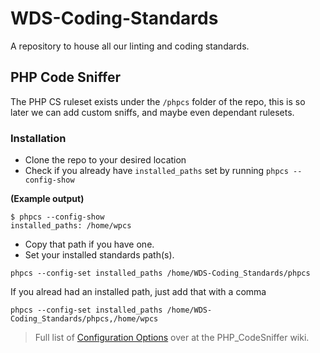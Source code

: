 # WDS-Coding-Standards
A repository to house all our linting and coding standards.

## PHP Code Sniffer
The PHP CS ruleset exists under the `/phpcs` folder of the repo, this is so later we can add custom sniffs, and maybe even dependant rulesets.

### Installation
* Clone the repo to your desired location
* Check if you already have `installed_paths` set by running `phpcs --config-show`

__(Example output)__
```
$ phpcs --config-show
installed_paths: /home/wpcs
```

* Copy that path if you have one.
* Set your installed standards path(s).

```
phpcs --config-set installed_paths /home/WDS-Coding_Standards/phpcs
```

If you alread had an installed path, just add that with a comma

```
phpcs --config-set installed_paths /home/WDS-Coding_Standards/phpcs,/home/wpcs
```

> Full list of [Configuration Options](https://github.com/squizlabs/PHP_CodeSniffer/wiki/Configuration-Options) over at the PHP_CodeSniffer wiki.
